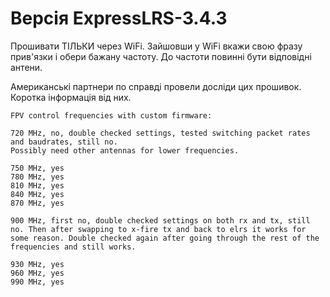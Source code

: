 
# Версія ExpressLRS-3.4.3

Прошивати ТІЛЬКИ через WiFi.
Зайшовши у WiFi вкажи свою фразу прив'язки і обери бажану частоту.
До частоти повинні бути відповідні антени.

Американські партнери по справді провели досліди цих прошивок. Коротка інформація від них.
```
FPV control frequencies with custom firmware:

720 MHz, no, double checked settings, tested switching packet rates and baudrates, still no.
Possibly need other antennas for lower frequencies.

750 MHz, yes
780 MHz, yes
810 MHz, yes
840 MHz, yes
870 MHz, yes

900 MHz, first no, double checked settings on both rx and tx, still no. Then after swapping to x-fire tx and back to elrs it works for some reason. Double checked again after going through the rest of the frequencies and still works.

930 MHz, yes
960 MHz, yes
990 MHz, yes
```
